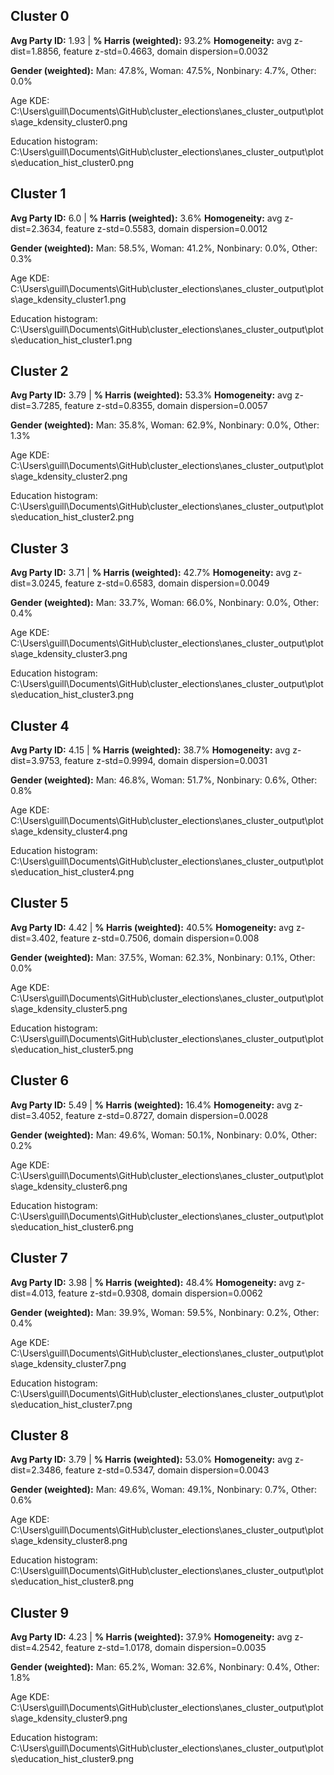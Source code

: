 ## Cluster 0
**Avg Party ID:** 1.93 | **% Harris (weighted):** 93.2%
**Homogeneity:** avg z-dist=1.8856, feature z-std=0.4663, domain dispersion=0.0032

**Gender (weighted):** Man: 47.8%, Woman: 47.5%, Nonbinary: 4.7%, Other: 0.0%

Age KDE: C:\Users\guill\Documents\GitHub\cluster_elections\anes_cluster_output\plots\age_kdensity_cluster0.png

Education histogram: C:\Users\guill\Documents\GitHub\cluster_elections\anes_cluster_output\plots\education_hist_cluster0.png


## Cluster 1
**Avg Party ID:** 6.0 | **% Harris (weighted):** 3.6%
**Homogeneity:** avg z-dist=2.3634, feature z-std=0.5583, domain dispersion=0.0012

**Gender (weighted):** Man: 58.5%, Woman: 41.2%, Nonbinary: 0.0%, Other: 0.3%

Age KDE: C:\Users\guill\Documents\GitHub\cluster_elections\anes_cluster_output\plots\age_kdensity_cluster1.png

Education histogram: C:\Users\guill\Documents\GitHub\cluster_elections\anes_cluster_output\plots\education_hist_cluster1.png


## Cluster 2
**Avg Party ID:** 3.79 | **% Harris (weighted):** 53.3%
**Homogeneity:** avg z-dist=3.7285, feature z-std=0.8355, domain dispersion=0.0057

**Gender (weighted):** Man: 35.8%, Woman: 62.9%, Nonbinary: 0.0%, Other: 1.3%

Age KDE: C:\Users\guill\Documents\GitHub\cluster_elections\anes_cluster_output\plots\age_kdensity_cluster2.png

Education histogram: C:\Users\guill\Documents\GitHub\cluster_elections\anes_cluster_output\plots\education_hist_cluster2.png


## Cluster 3
**Avg Party ID:** 3.71 | **% Harris (weighted):** 42.7%
**Homogeneity:** avg z-dist=3.0245, feature z-std=0.6583, domain dispersion=0.0049

**Gender (weighted):** Man: 33.7%, Woman: 66.0%, Nonbinary: 0.0%, Other: 0.4%

Age KDE: C:\Users\guill\Documents\GitHub\cluster_elections\anes_cluster_output\plots\age_kdensity_cluster3.png

Education histogram: C:\Users\guill\Documents\GitHub\cluster_elections\anes_cluster_output\plots\education_hist_cluster3.png


## Cluster 4
**Avg Party ID:** 4.15 | **% Harris (weighted):** 38.7%
**Homogeneity:** avg z-dist=3.9753, feature z-std=0.9994, domain dispersion=0.0031

**Gender (weighted):** Man: 46.8%, Woman: 51.7%, Nonbinary: 0.6%, Other: 0.8%

Age KDE: C:\Users\guill\Documents\GitHub\cluster_elections\anes_cluster_output\plots\age_kdensity_cluster4.png

Education histogram: C:\Users\guill\Documents\GitHub\cluster_elections\anes_cluster_output\plots\education_hist_cluster4.png


## Cluster 5
**Avg Party ID:** 4.42 | **% Harris (weighted):** 40.5%
**Homogeneity:** avg z-dist=3.402, feature z-std=0.7506, domain dispersion=0.008

**Gender (weighted):** Man: 37.5%, Woman: 62.3%, Nonbinary: 0.1%, Other: 0.0%

Age KDE: C:\Users\guill\Documents\GitHub\cluster_elections\anes_cluster_output\plots\age_kdensity_cluster5.png

Education histogram: C:\Users\guill\Documents\GitHub\cluster_elections\anes_cluster_output\plots\education_hist_cluster5.png


## Cluster 6
**Avg Party ID:** 5.49 | **% Harris (weighted):** 16.4%
**Homogeneity:** avg z-dist=3.4052, feature z-std=0.8727, domain dispersion=0.0028

**Gender (weighted):** Man: 49.6%, Woman: 50.1%, Nonbinary: 0.0%, Other: 0.2%

Age KDE: C:\Users\guill\Documents\GitHub\cluster_elections\anes_cluster_output\plots\age_kdensity_cluster6.png

Education histogram: C:\Users\guill\Documents\GitHub\cluster_elections\anes_cluster_output\plots\education_hist_cluster6.png


## Cluster 7
**Avg Party ID:** 3.98 | **% Harris (weighted):** 48.4%
**Homogeneity:** avg z-dist=4.013, feature z-std=0.9308, domain dispersion=0.0062

**Gender (weighted):** Man: 39.9%, Woman: 59.5%, Nonbinary: 0.2%, Other: 0.4%

Age KDE: C:\Users\guill\Documents\GitHub\cluster_elections\anes_cluster_output\plots\age_kdensity_cluster7.png

Education histogram: C:\Users\guill\Documents\GitHub\cluster_elections\anes_cluster_output\plots\education_hist_cluster7.png


## Cluster 8
**Avg Party ID:** 3.79 | **% Harris (weighted):** 53.0%
**Homogeneity:** avg z-dist=2.3486, feature z-std=0.5347, domain dispersion=0.0043

**Gender (weighted):** Man: 49.6%, Woman: 49.1%, Nonbinary: 0.7%, Other: 0.6%

Age KDE: C:\Users\guill\Documents\GitHub\cluster_elections\anes_cluster_output\plots\age_kdensity_cluster8.png

Education histogram: C:\Users\guill\Documents\GitHub\cluster_elections\anes_cluster_output\plots\education_hist_cluster8.png


## Cluster 9
**Avg Party ID:** 4.23 | **% Harris (weighted):** 37.9%
**Homogeneity:** avg z-dist=4.2542, feature z-std=1.0178, domain dispersion=0.0035

**Gender (weighted):** Man: 65.2%, Woman: 32.6%, Nonbinary: 0.4%, Other: 1.8%

Age KDE: C:\Users\guill\Documents\GitHub\cluster_elections\anes_cluster_output\plots\age_kdensity_cluster9.png

Education histogram: C:\Users\guill\Documents\GitHub\cluster_elections\anes_cluster_output\plots\education_hist_cluster9.png


